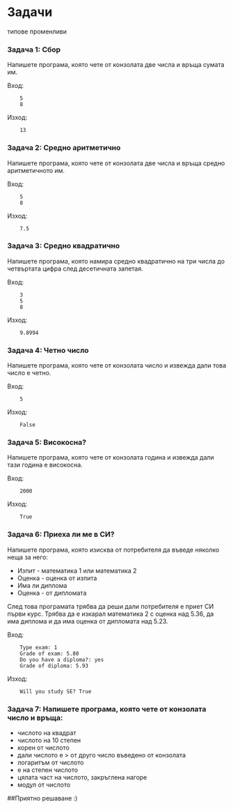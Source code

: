 Задачи
=====================

типове променливи

### Задача 1: Сбор
Напишете програма, която чете от конзолата две числа и връща сумата им.

Вход:
```
    5
	8
```
Изход:
```
    13
```

### Задача 2: Средно аритметично
Напишете програма, която чете от конзолата две числа и връща средно аритметичното им.

Вход:
```
    5
	8
```
Изход:
```
    7.5
```


### Задача 3: Средно квадратично
Напишете програма, която намира средно квадратично на три числа до четвъртата цифра след десетичната запетая.

Вход:
```
    3
	5
	8
```
Изход:
```
    9.8994
```
### Задача 4: Четно число
Напишете програма, която чете от конзолата число и извежда дали това число е четно.

Вход:
```
    5
```
Изход:
```
    False
```


### Задача 5: Високосна?
Напишете програма, която чете от конзолата година и извежда дали тази година е високосна.

Вход:
```
    2000
```
Изход:
```
    True
```


### Задача 6: Приеха ли ме в СИ?
Напишете програма, която изисква от потребителя да въведе няколко неща за него:
- Изпит - математика 1 или математика 2
- Оценка - оценка от изпита
- Има ли диплома
- Оценка - от дипломата

След това програмата трябва да реши дали потребителя е приет СИ първи курс.
Трябва да е изкарал математика 2 с оценка над 5.36, да има диплома и да има оценка от дипломата над 5.23.

Вход:
```
    Type exam: 1
    Grade оf exam: 5.80
    Do you have a diploma?: yes
    Grade of diploma: 5.93
```
Изход:
```
    Will you study SE? True
```

### Задача 7: Напишете програма, която чете от конзолата число и връща:
- числото на квадрат
- числото на 10 степен
- корен от числото
- дали числото е > от друго число въведено от конзолата
- логаритъм от числото
- е на степен числото
- цялата част на числото, закръглена нагоре
- модул от числото


##Приятно решаване :)
